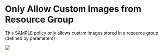 # Only Allow Custom Images from Resource Group

This SAMPLE policy only allows custom images stored in a resource group (defined by parameters)

<a href="https://portal.azure.com/#blade/Microsoft_Azure_Policy/CreatePolicyDefinitionBlade/uri/https%3A%2F%2Fraw.githubusercontent.com%2Fpaulhakim%2FAzurePolicies%2Fmaster%2FSamples%2FCompute%2FOnlyAllowCustomImagesFromRG%2FAzurePolicies.json" target="_blank">
    <img src="http://azuredeploy.net/deploybutton.png"/>
</a>